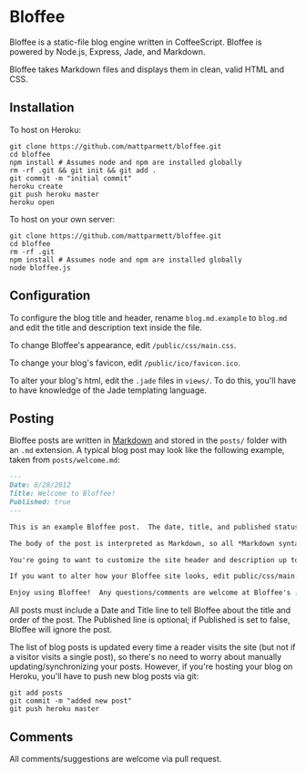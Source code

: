 # Bloffee #
Bloffee is a static-file blog engine written in CoffeeScript.  Bloffee is powered by Node.js, Express, Jade, and Markdown.

Bloffee takes Markdown files and displays them in clean, valid HTML and CSS.

## Installation ##
To host on Heroku:

```shell
git clone https://github.com/mattparmett/bloffee.git
cd bloffee
npm install # Assumes node and npm are installed globally
rm -rf .git && git init && git add .
git commit -m "initial commit"
heroku create
git push heroku master
heroku open
```

To host on your own server:

```shell
git clone https://github.com/mattparmett/bloffee.git
cd bloffee
rm -rf .git
npm install # Assumes node and npm are installed globally
node bloffee.js
```

## Configuration ##
To configure the blog title and header, rename ```blog.md.example``` to ```blog.md``` and edit the title and description text inside the file.

To change Bloffee's appearance, edit ```/public/css/main.css```.

To change your blog's favicon, edit ```/public/ico/favicon.ico```.

To alter your blog's html, edit the ```.jade``` files in ```views/```.  To do this, you'll have to have knowledge of the Jade templating language.

## Posting ##
Bloffee posts are written in [Markdown](http://daringfireball.net/projects/markdown/) and stored in the ```posts/``` folder with an ```.md``` extension.  A typical blog post may look like the following example, taken from ```posts/welcome.md```:

```markdown
---
Date: 8/28/2012
Title: Welcome to Bloffee!
Published: true
---

This is an example Bloffee post.  The date, title, and published status of the post must be specified at the top of the markdown file, as seen above.  (The dashed lines are unnecessary and Bloffee will ignore them, but they are useful to separate metadata from content.  In fact, the metadata can go anywhere in the post, as long as the above format is maintained.)

The body of the post is interpreted as Markdown, so all *Markdown syntax* will be translated into the appropriate html automatically.

You're going to want to customize the site header and description up top; to do that, rename blog.md.example to blog.md and follow the instructions inside the file.

If you want to alter how your Bloffee site looks, edit public/css/main.css to your liking.

Enjoy using Bloffee!  Any questions/comments are welcome at Bloffee's [GitHub page](http://github.com/mattparmett/bloffee).
```

All posts must include a Date and Title line to tell Bloffee about the title and order of the post.  The Published line is optional; if Published is set to false, Bloffee will ignore the post.

The list of blog posts is updated every time a reader visits the site (but not if a visitor visits a single post), so there's no need to worry about manually updating/synchronizing your posts.  However, if you're hosting your blog on Heroku, you'll have to push new blog posts via git:

```shell
git add posts
git commit -m "added new post"
git push heroku master
```

## Comments ##
All comments/suggestions are welcome via pull request.
